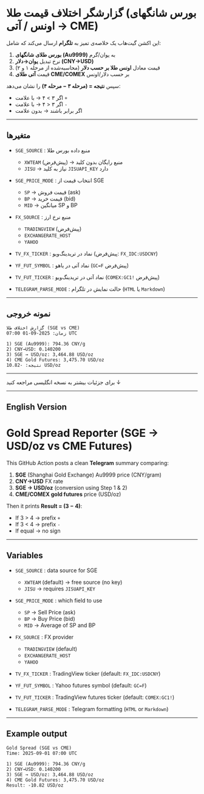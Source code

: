 # گزارشگر اختلاف قیمت طلا (بورس شانگهای → اونس / آتی CME)

این اکشن گیت‌هاب یک خلاصه‌ی تمیز به **تلگرام** ارسال می‌کند که شامل:

1) **بورس طلای شانگهای (Au9999)** به یوان/گرم  
2) نرخ تبدیل **یوان→دلار (CNY→USD)**  
3) قیمت معادل **اونس طلا بر حسب دلار** (محاسبه‌شده از مرحله ۱ و ۲)  
4) قیمت **آتی طلای CME/COMEX** بر حسب دلار/اونس  

سپس **نتیجه = (مرحله ۳ − مرحله ۴)** را نشان می‌دهد:  
- اگر ۳ > ۴ → با علامت `+`  
- اگر ۳ < ۴ → با علامت `-`  
- اگر برابر باشند → بدون علامت

---

## متغیرها

- `SGE_SOURCE` : منبع داده بورس طلا  
  - `XWTEAM` (پیش‌فرض) → منبع رایگان بدون کلید  
  - `JISU` → نیاز به کلید `JISUAPI_KEY` دارد  

- `SGE_PRICE_MODE` : انتخاب قیمت از SGE  
  - `SP` → قیمت فروش (ask)  
  - `BP` → قیمت خرید (bid)  
  - `MID` → میانگین SP و BP  

- `FX_SOURCE` : منبع نرخ ارز  
  - `TRADINGVIEW` (پیش‌فرض)  
  - `EXCHANGERATE_HOST`  
  - `YAHOO`  

- `TV_FX_TICKER` : نماد در تریدینگ‌ویو (پیش‌فرض: `FX_IDC:USDCNY`)  
- `YF_FUT_SYMBOL` : نماد آتی در یاهو (`GC=F` پیش‌فرض)  
- `TV_FUT_TICKER` : نماد آتی در تریدینگ‌ویو (`COMEX:GC1!` پیش‌فرض)  
- `TELEGRAM_PARSE_MODE` : حالت نمایش در تلگرام (`HTML` یا `Markdown`)  

---

## نمونه خروجی

```
گزارش اختلاف طلا (SGE vs CME)
زمان: 2025-09-01 07:00 UTC

1) SGE (Au9999): 794.36 CNY/g
2) CNY→USD: 0.140200
3) SGE → USD/oz: 3,464.88 USD/oz
4) CME Gold Futures: 3,475.70 USD/oz
نتیجه: -10.82 USD/oz
```

---

برای جزئیات بیشتر به نسخه انگلیسی مراجعه کنید ↓

---

## English Version

# Gold Spread Reporter (SGE → USD/oz vs CME Futures)

This GitHub Action posts a clean **Telegram** summary comparing:

1) **SGE** (Shanghai Gold Exchange) Au9999 price (CNY/gram)  
2) **CNY→USD** FX rate  
3) **SGE → USD/oz** (conversion using Step 1 & 2)  
4) **CME/COMEX gold futures** price (USD/oz)  

Then it prints **Result = (3 − 4)**:  
- If 3 > 4 → prefix `+`  
- If 3 < 4 → prefix `-`  
- If equal → no sign

---

## Variables

- `SGE_SOURCE` : data source for SGE  
  - `XWTEAM` (default) → free source (no key)  
  - `JISU` → requires `JISUAPI_KEY`  

- `SGE_PRICE_MODE` : which field to use  
  - `SP` → Sell Price (ask)  
  - `BP` → Buy Price (bid)  
  - `MID` → Average of SP and BP  

- `FX_SOURCE` : FX provider  
  - `TRADINGVIEW` (default)  
  - `EXCHANGERATE_HOST`  
  - `YAHOO`  

- `TV_FX_TICKER` : TradingView ticker (default: `FX_IDC:USDCNY`)  
- `YF_FUT_SYMBOL` : Yahoo futures symbol (default: `GC=F`)  
- `TV_FUT_TICKER` : TradingView futures ticker (default: `COMEX:GC1!`)  
- `TELEGRAM_PARSE_MODE` : Telegram formatting (`HTML` or `Markdown`)  

---

## Example output

```
Gold Spread (SGE vs CME)
Time: 2025-09-01 07:00 UTC

1) SGE (Au9999): 794.36 CNY/g
2) CNY→USD: 0.140200
3) SGE → USD/oz: 3,464.88 USD/oz
4) CME Gold Futures: 3,475.70 USD/oz
Result: -10.82 USD/oz
```

